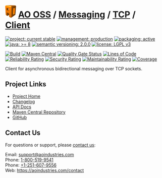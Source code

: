 # [<img src="ao-logo.png" alt="AO Logo" width="35" height="40">](https://github.com/ao-apps) [AO OSS](https://github.com/ao-apps/ao-oss) / [Messaging](https://github.com/ao-apps/ao-messaging) / [TCP](https://github.com/ao-apps/ao-messaging-tcp) / [Client](https://github.com/ao-apps/ao-messaging-tcp-client)

[![project: current stable](https://oss.aoapps.com/ao-badges/project-current-stable.svg)](https://aoindustries.com/life-cycle#project-current-stable)
[![management: production](https://oss.aoapps.com/ao-badges/management-production.svg)](https://aoindustries.com/life-cycle#management-production)
[![packaging: active](https://oss.aoapps.com/ao-badges/packaging-active.svg)](https://aoindustries.com/life-cycle#packaging-active)  
[![java: &gt;= 8](https://oss.aoapps.com/ao-badges/java-8.svg)](https://docs.oracle.com/javase/8/)
[![semantic versioning: 2.0.0](https://oss.aoapps.com/ao-badges/semver-2.0.0.svg)](http://semver.org/spec/v2.0.0.html)
[![license: LGPL v3](https://oss.aoapps.com/ao-badges/license-lgpl-3.0.svg)](https://www.gnu.org/licenses/lgpl-3.0)

[![Build](https://github.com/ao-apps/ao-messaging-tcp-client/workflows/Build/badge.svg?branch=master)](https://github.com/ao-apps/ao-messaging-tcp-client/actions?query=workflow%3ABuild)
[![Maven Central](https://maven-badges.herokuapp.com/maven-central/com.aoapps/ao-messaging-tcp-client/badge.svg)](https://maven-badges.herokuapp.com/maven-central/com.aoapps/ao-messaging-tcp-client)
[![Quality Gate Status](https://sonarcloud.io/api/project_badges/measure?branch=master&project=com.aoapps%3Aao-messaging-tcp-client&metric=alert_status)](https://sonarcloud.io/dashboard?branch=master&id=com.aoapps%3Aao-messaging-tcp-client)
[![Lines of Code](https://sonarcloud.io/api/project_badges/measure?branch=master&project=com.aoapps%3Aao-messaging-tcp-client&metric=ncloc)](https://sonarcloud.io/component_measures?branch=master&id=com.aoapps%3Aao-messaging-tcp-client&metric=ncloc)  
[![Reliability Rating](https://sonarcloud.io/api/project_badges/measure?branch=master&project=com.aoapps%3Aao-messaging-tcp-client&metric=reliability_rating)](https://sonarcloud.io/component_measures?branch=master&id=com.aoapps%3Aao-messaging-tcp-client&metric=Reliability)
[![Security Rating](https://sonarcloud.io/api/project_badges/measure?branch=master&project=com.aoapps%3Aao-messaging-tcp-client&metric=security_rating)](https://sonarcloud.io/component_measures?branch=master&id=com.aoapps%3Aao-messaging-tcp-client&metric=Security)
[![Maintainability Rating](https://sonarcloud.io/api/project_badges/measure?branch=master&project=com.aoapps%3Aao-messaging-tcp-client&metric=sqale_rating)](https://sonarcloud.io/component_measures?branch=master&id=com.aoapps%3Aao-messaging-tcp-client&metric=Maintainability)
[![Coverage](https://sonarcloud.io/api/project_badges/measure?branch=master&project=com.aoapps%3Aao-messaging-tcp-client&metric=coverage)](https://sonarcloud.io/component_measures?branch=master&id=com.aoapps%3Aao-messaging-tcp-client&metric=Coverage)

Client for asynchronous bidirectional messaging over TCP sockets.

## Project Links
* [Project Home](https://oss.aoapps.com/messaging/tcp/client/)
* [Changelog](https://oss.aoapps.com/messaging/tcp/client/changelog)
* [API Docs](https://oss.aoapps.com/messaging/tcp/client/apidocs/)
* [Maven Central Repository](https://central.sonatype.com/artifact/com.aoapps/ao-messaging-tcp-client)
* [GitHub](https://github.com/ao-apps/ao-messaging-tcp-client)

## Contact Us
For questions or support, please [contact us](https://aoindustries.com/contact):

Email: [support@aoindustries.com](mailto:support@aoindustries.com)  
Phone: [1-800-519-9541](tel:1-800-519-9541)  
Phone: [+1-251-607-9556](tel:+1-251-607-9556)  
Web: https://aoindustries.com/contact
